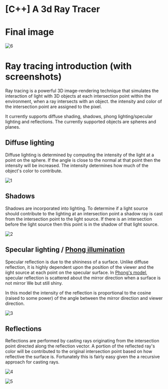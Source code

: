 # [C++] A 3d Ray Tracer

# Final image
![6](http://puu.sh/nscjb/504d913f3e.png)

# Ray tracing introduction (with screenshots)

Ray tracing is a powerful 3D image-rendering technique that simulates the interaction of light with 3D objects at each intersection point within the environment, when a ray intersects with an object. the intensity and color of the intersection point are assigned to the pixel.

It currently supports diffuse shading, shadows, phong lighting/specular lighting and reflections. The currently supported objects are spheres and planes.

## Diffuse lighting
Diffuse lighting is determined by computing the intensity of the light at a point on the sphere.
If the angle is close to the normal at that point then the intensity will be increased.
The intensity determines how much of the object's color to contribute.

![1](http://puu.sh/nsg0S/b137d04ce9.png)

## Shadows
Shadows are incorporated into lighting.
To determine if a light source should contribute to the lighting at an intersection point a shadow ray is cast from the intersection point to the light source.
If there is an intersection before the light source then this point is in the shadow of that light source.

![2](http://puu.sh/nsg9E/535832d82b.png)

## Specular lighting / [Phong illumination](https://en.wikipedia.org/wiki/Phong_reflection_model)
Specular reflection is due to the shininess of a surface. Unlike diffuse
reflection, it is highly dependent upon the position of the viewer and the iight source
at each point on the specular surface. In [Phong's model](https://en.wikipedia.org/wiki/Phong_reflection_model), specular reflection is
scattered about the mirror direction when a surface is not mirror We but still shiny.

In this model the intensity of the reflection is proportional to the cosine
(raised to some power) of the angle between the mirror direction and viewer direction.

![3](http://puu.sh/nsgnF/ec2002f125.png)

## Reflections
Reflections are performed by casting rays originating from the intersection point directed along the reflection vector.
A portion of the reflected ray's color will be contributed to the original intersection point based on how reflective the surface is.
Fortunately this is fairly easy given the a recursive approach for casting rays.

![4](https://puu.sh/nsgz9/6c11a9cc54.png)

![5](https://puu.sh/nsgHN/24d87e5150.png)